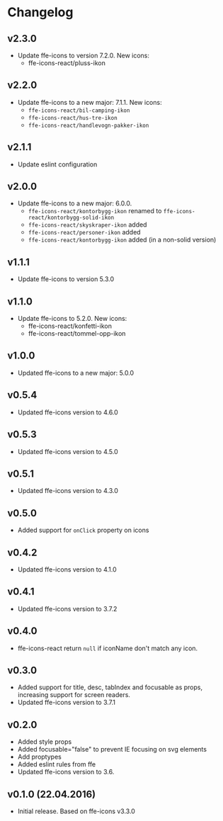 # Changelog

## v2.3.0

* Update ffe-icons to version 7.2.0. New icons:
  * ffe-icons-react/pluss-ikon

## v2.2.0
* Update ffe-icons to a new major: 7.1.1. New icons:
  * `ffe-icons-react/bil-camping-ikon`
  * `ffe-icons-react/hus-tre-ikon`
  * `ffe-icons-react/handlevogn-pakker-ikon`

## v2.1.1

* Update eslint configuration

## v2.0.0

* Update ffe-icons to a new major: 6.0.0.
  * `ffe-icons-react/kontorbygg-ikon` renamed to `ffe-icons-react/kontorbygg-solid-ikon`
  * `ffe-icons-react/skyskraper-ikon` added
  * `ffe-icons-react/personer-ikon` added
  * `ffe-icons-react/kontorbygg-ikon` added (in a non-solid version)

## v1.1.1

* Update ffe-icons to version 5.3.0

## v1.1.0

* Update ffe-icons to 5.2.0. New icons:
  * ffe-icons-react/konfetti-ikon
  * ffe-icons-react/tommel-opp-ikon

## v1.0.0

* Updated ffe-icons to a new major: 5.0.0

## v0.5.4

* Updated ffe-icons version to 4.6.0

## v0.5.3

* Updated ffe-icons version to 4.5.0

## v0.5.1

* Updated ffe-icons version to 4.3.0

## v0.5.0

* Added support for `onClick` property on icons

## v0.4.2

* Updated ffe-icons version to 4.1.0

## v0.4.1

* Updated ffe-icons version to 3.7.2

## v0.4.0

* ffe-icons-react return `null` if iconName don't match any icon.

## v0.3.0

* Added support for title, desc, tabIndex and focusable as props, increasing support for screen readers.
* Updated ffe-icons version to 3.7.1

## v0.2.0

* Added style props
* Added focusable="false" to prevent IE focusing on svg elements
* Add proptypes
* Added eslint rules from ffe
* Updated ffe-icons version to 3.6.

## v0.1.0 (22.04.2016)

* Initial release. Based on ffe-icons v3.3.0
